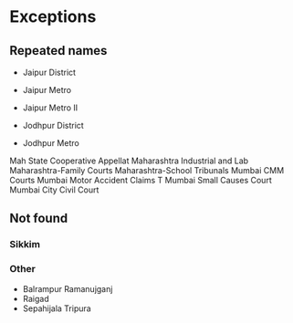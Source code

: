 # Exceptions

## Repeated names
- Jaipur District
- Jaipur Metro
- Jaipur Metro II

- Jodhpur District
- Jodhpur Metro

Mah State Cooperative Appellat
Maharashtra Industrial and Lab
Maharashtra-Family Courts
Maharashtra-School Tribunals
Mumbai CMM Courts
Mumbai Motor Accident Claims T
Mumbai Small Causes Court
Mumbai City Civil Court

## Not found

### Sikkim

### Other
- Balrampur Ramanujganj
- Raigad
- Sepahijala Tripura
